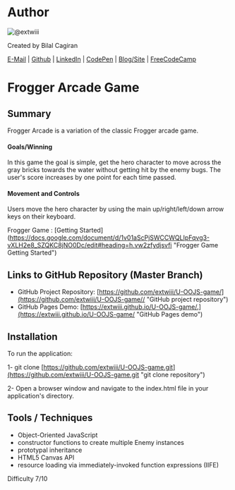 # Author
![@extwiii](https://avatars1.githubusercontent.com/u/2933560?v=3&s=120)

Created by Bilal Cagiran

[E-Mail](mailto:bcagiran@hotmail.com) | [Github](https://github.com/extwiii/) | [LinkedIn](https://linkedin.com/in/bilalcagiran) | [CodePen](http://codepen.io/extwiii/) | [Blog/Site](http://bilalcagiran.com) | [FreeCodeCamp](https://www.freecodecamp.com/extwiii) 

# Frogger Arcade Game

## Summary
Frogger Arcade is a variation of the classic Frogger arcade game.

#### Goals/Winning
In this game the goal is simple, get the hero character to move across the gray bricks towards the water without getting hit by the enemy bugs. The user's score increases by one point for each time passed. 

#### Movement and Controls
Users move the hero character by using the main up/right/left/down arrow keys on their keyboard.

Frogger Game : [Getting Started] (https://docs.google.com/document/d/1v01aScPjSWCCWQLIpFqvg3-vXLH2e8_SZQKC8jNO0Dc/edit#heading=h.vw2zfydjsvfi  "Frogger Game Getting Started")

## Links to GitHub Repository (Master Branch)
* GitHub Project Repository: [https://github.com/extwiii/U-OOJS-game/](https://github.com/extwiii/U-OOJS-game// "GitHub project repository")
* GitHub Pages Demo: [https://extwiii.github.io/U-OOJS-game/.](https://extwiii.github.io/U-OOJS-game/ "GitHub Pages demo")

## Installation
To run the application:

1- git clone [https://github.com/extwiii/U-OOJS-game.git](https://github.com/extwiii/U-OOJS-game.git "git clone repository")

2- Open a browser window and navigate to the index.html file in your application's directory.

## Tools / Techniques
- Object-Oriented JavaScript
- constructor functions to create multiple Enemy instances
- prototypal inheritance
- HTML5 Canvas API
- resource loading via immediately-invoked function expressions (IIFE)

Difficulty 7/10

